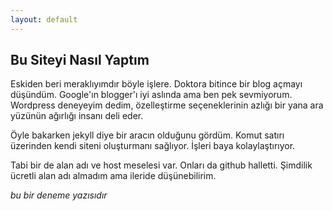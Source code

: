 ```yaml
---
layout: default
---
```


## Bu Siteyi Nasıl Yaptım

Eskiden beri meraklıyımdır böyle işlere. Doktora bitince bir blog açmayı düşündüm. <!--more--> Google'ın blogger'ı iyi aslında ama ben pek sevmiyorum. Wordpress deneyeyim dedim, özelleştirme seçeneklerinin azlığı bir yana ara yüzünün ağırlığı insanı deli eder.

Öyle bakarken jekyll diye bir aracın olduğunu gördüm. Komut satırı üzerinden kendi siteni oluşturmanı sağlıyor. İşleri baya kolaylaştırıyor.

Tabi bir de alan adı ve host meselesi var. Onları da github halletti. Şimdilik ücretli alan adı almadım ama ileride düşünebilirim.

_bu bir deneme yazısıdır_
